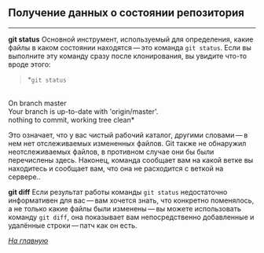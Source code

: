 ## **Получение данных о состоянии репозитория**

---

**git status** Основной инструмент, используемый для определения, какие файлы в каком состоянии находятся — это команда `git status`. Если вы выполните эту команду сразу после клонирования, вы увидите что-то вроде этого:

> *`git status`
<br/>
On branch master
<br/>
Your branch is up-to-date with 'origin/master'.
<br/>
nothing to commit, working tree clean*

Это означает, что у вас чистый рабочий каталог, другими словами — в нем нет отслеживаемых измененных файлов. Git также не обнаружил неотслеживаемых файлов, в противном случае они бы были перечислены здесь. Наконец, команда сообщает вам на какой ветке вы находитесь и сообщает вам, что она не расходится с веткой на сервере..

**git diff** Если результат работы команды `git status` недостаточно информативен для вас — вам хочется знать, что конкретно поменялось, а не только какие файлы были изменены — вы можете использовать команду `git diff`, она показывает вам непосредственно добавленные и удалённые строки — патч как он есть.

[*На главную*](readme.md)